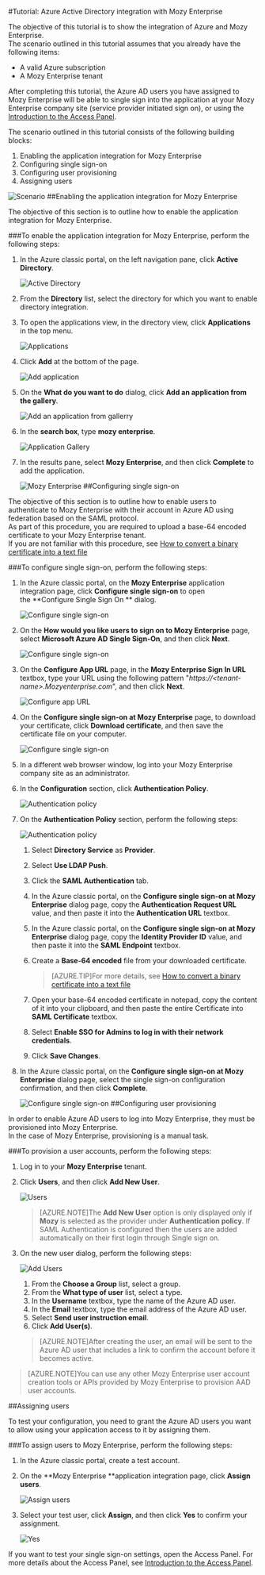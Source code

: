 <properties 
    pageTitle="Tutorial: Azure Active Directory integration with Mozy Enterprise | Microsoft Azure" 
    description="Learn how to use Mozy Enterprise with Azure Active Directory to enable single sign-on, automated provisioning, and more!" 
    services="active-directory" 
    authors="jeevansd"  
    documentationCenter="na" 
    manager="femila"/>
<tags 
    ms.service="active-directory" 
    ms.devlang="na" 
    ms.topic="article" 
    ms.tgt_pltfrm="na" 
    ms.workload="identity" 
    ms.date="07/08/2016" 
    ms.author="jeedes" />

#Tutorial: Azure Active Directory integration with Mozy Enterprise
  
The objective of this tutorial is to show the integration of Azure and Mozy Enterprise.  
The scenario outlined in this tutorial assumes that you already have the following items:

-   A valid Azure subscription
-   A Mozy Enterprise tenant
  
After completing this tutorial, the Azure AD users you have assigned to Mozy Enterprise will be able to single sign into the application at your Mozy Enterprise company site (service provider initiated sign on), or using the [Introduction to the Access Panel](active-directory-saas-access-panel-introduction.md).
  
The scenario outlined in this tutorial consists of the following building blocks:

1.  Enabling the application integration for Mozy Enterprise
2.  Configuring single sign-on
3.  Configuring user provisioning
4.  Assigning users

![Scenario](./media/active-directory-saas-mozy-enterprise-tutorial/IC777308.png "Scenario")
##Enabling the application integration for Mozy Enterprise
  
The objective of this section is to outline how to enable the application integration for Mozy Enterprise.

###To enable the application integration for Mozy Enterprise, perform the following steps:

1.  In the Azure classic portal, on the left navigation pane, click **Active Directory**.

    ![Active Directory](./media/active-directory-saas-mozy-enterprise-tutorial/IC700993.png "Active Directory")

2.  From the **Directory** list, select the directory for which you want to enable directory integration.

3.  To open the applications view, in the directory view, click **Applications** in the top menu.

    ![Applications](./media/active-directory-saas-mozy-enterprise-tutorial/IC700994.png "Applications")

4.  Click **Add** at the bottom of the page.

    ![Add application](./media/active-directory-saas-mozy-enterprise-tutorial/IC749321.png "Add application")

5.  On the **What do you want to do** dialog, click **Add an application from the gallery**.

    ![Add an application from gallerry](./media/active-directory-saas-mozy-enterprise-tutorial/IC749322.png "Add an application from gallerry")

6.  In the **search box**, type **mozy enterprise**.

    ![Application Gallery](./media/active-directory-saas-mozy-enterprise-tutorial/IC777309.png "Application Gallery")

7.  In the results pane, select **Mozy Enterprise**, and then click **Complete** to add the application.

    ![Mozy Enterprise](./media/active-directory-saas-mozy-enterprise-tutorial/IC777310.png "Mozy Enterprise")
##Configuring single sign-on
  
The objective of this section is to outline how to enable users to authenticate to Mozy Enterprise with their account in Azure AD using federation based on the SAML protocol.  
As part of this procedure, you are required to upload a base-64 encoded certificate to your Mozy Enterprise tenant.  
If you are not familiar with this procedure, see [How to convert a binary certificate into a text file](http://youtu.be/PlgrzUZ-Y1o)

###To configure single sign-on, perform the following steps:

1.  In the Azure classic portal, on the **Mozy Enterprise** application integration page, click **Configure single sign-on** to open the **Configure Single Sign On ** dialog.

    ![Configure single sign-on](./media/active-directory-saas-mozy-enterprise-tutorial/IC771709.png "Configure single sign-on")

2.  On the **How would you like users to sign on to Mozy Enterprise** page, select **Microsoft Azure AD Single Sign-On**, and then click **Next**.

    ![Configure single sign-on](./media/active-directory-saas-mozy-enterprise-tutorial/IC777311.png "Configure single sign-on")

3.  On the **Configure App URL** page, in the **Mozy Enterprise Sign In URL** textbox, type your URL using the following pattern "*https://\<tenant-name\>.Mozyenterprise.com*", and then click **Next**.

    ![Configure app URL](./media/active-directory-saas-mozy-enterprise-tutorial/IC777312.png "Configure app URL")

4.  On the **Configure single sign-on at Mozy Enterprise** page, to download your certificate, click **Download certificate**, and then save the certificate file on your computer.

    ![Configure single sign-on](./media/active-directory-saas-mozy-enterprise-tutorial/IC777313.png "Configure single sign-on")

5.  In a different web browser window, log into your Mozy Enterprise company site as an administrator.

6.  In the **Configuration** section, click **Authentication Policy**.

    ![Authentication policy](./media/active-directory-saas-mozy-enterprise-tutorial/IC777314.png "Authentication policy")

7.  On the **Authentication Policy** section, perform the following steps:

    ![Authentication policy](./media/active-directory-saas-mozy-enterprise-tutorial/IC777315.png "Authentication policy")

    1.  Select **Directory Service** as **Provider**.
    2.  Select **Use LDAP Push**.
    3.  Click the **SAML Authentication** tab.
    4.  In the Azure classic portal, on the **Configure single sign-on at Mozy Enterprise** dialog page, copy the **Authentication Request URL** value, and then paste it into the **Authentication URL** textbox.
    5.  In the Azure classic portal, on the **Configure single sign-on at Mozy Enterprise** dialog page, copy the **Identity Provider ID** value, and then paste it into the **SAML Endpoint** textbox.
    6.  Create a **Base-64 encoded** file from your downloaded certificate.  

        >[AZURE.TIP]For more details, see [How to convert a binary certificate into a text file](http://youtu.be/PlgrzUZ-Y1o)

    7.  Open your base-64 encoded certificate in notepad, copy the content of it into your clipboard, and then paste the entire Certificate into **SAML Certificate** textbox.
    8.  Select **Enable SSO for Admins to log in with their network credentials**.
    9.  Click **Save Changes**.

8.  In the Azure classic portal, on the **Configure single sign-on at Mozy Enterprise** dialog page, select the single sign-on configuration confirmation, and then click **Complete**.

    ![Configure single sign-on](./media/active-directory-saas-mozy-enterprise-tutorial/IC777316.png "Configure single sign-on")
##Configuring user provisioning
  
In order to enable Azure AD users to log into Mozy Enterprise, they must be provisioned into Mozy Enterprise.  
In the case of Mozy Enterprise, provisioning is a manual task.

###To provision a user accounts, perform the following steps:

1.  Log in to your **Mozy Enterprise** tenant.

2.  Click **Users**, and then click **Add New User**.

    ![Users](./media/active-directory-saas-mozy-enterprise-tutorial/IC777317.png "Users")

    >[AZURE.NOTE]The **Add New User** option is only displayed only if **Mozy** is selected as the provider under **Authentication policy**. If SAML Authentication is configured then the users are added automatically on their first login through Single sign on.

3.  On the new user dialog, perform the following steps:

    ![Add Users](./media/active-directory-saas-mozy-enterprise-tutorial/IC777318.png "Add Users")

    1.  From the **Choose a Group** list, select a group.
    2.  From the **What type of user** list, select a type.
    3.  In the **Username** textbox, type the name of the Azure AD user.
    4.  In the **Email** textbox, type the email address of the Azure AD user.
    5.  Select **Send user instruction email**.
    6.  Click **Add User(s)**.

    >[AZURE.NOTE]After creating the user, an email will be sent to the Azure AD user that includes a link to confirm the account before it becomes active.

>[AZURE.NOTE]You can use any other Mozy Enterprise user account creation tools or APIs provided by Mozy Enterprise to provision AAD user accounts.

##Assigning users
 
To test your configuration, you need to grant the Azure AD users you want to allow using your application access to it by assigning them.

###To assign users to Mozy Enterprise, perform the following steps:

1.  In the Azure classic portal, create a test account.

2.  On the **Mozy Enterprise **application integration page, click **Assign users**.

    ![Assign users](./media/active-directory-saas-mozy-enterprise-tutorial/IC777319.png "Assign users")

3.  Select your test user, click **Assign**, and then click **Yes** to confirm your assignment.

    ![Yes](./media/active-directory-saas-mozy-enterprise-tutorial/IC767830.png "Yes")
  
If you want to test your single sign-on settings, open the Access Panel. For more details about the Access Panel, see [Introduction to the Access Panel](active-directory-saas-access-panel-introduction.md).